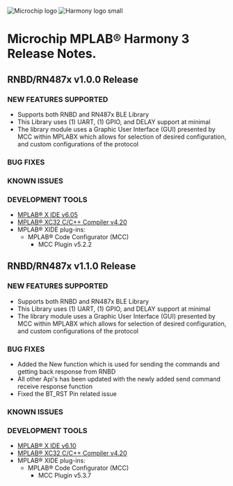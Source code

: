 ﻿![Microchip logo](https://raw.githubusercontent.com/wiki/Microchip-MPLAB-Harmony/Microchip-MPLAB-Harmony.github.io/images/microchip_logo.png)
![Harmony logo small](https://raw.githubusercontent.com/wiki/Microchip-MPLAB-Harmony/Microchip-MPLAB-Harmony.github.io/images/microchip_mplab_harmony_logo_small.png)

# Microchip MPLAB® Harmony 3 Release Notes.

## RNBD/RN487x v1.0.0 Release
### NEW FEATURES SUPPORTED
 - Supports both RNBD and RN487x BLE Library
 - This Library uses (1) UART, (1) GPIO, and DELAY support at minimal
 - The library module uses a Graphic User Interface (GUI) presented by MCC within MPLABX which allows for selection of desired configuration, and custom configurations of the protocol

### BUG FIXES

### KNOWN ISSUES

### DEVELOPMENT TOOLS 
* [MPLAB® X IDE v6.05](https://www.microchip.com/en-us/tools-resources/develop/mplab-x-ide)
* [MPLAB® XC32 C/C++ Compiler v4.20](https://www.microchip.com/mplab/compilers)
* MPLAB® XIDE plug-ins: 
    * MPLAB® Code Configurator (MCC)
      * MCC Plugin v5.2.2

## RNBD/RN487x v1.1.0 Release
### NEW FEATURES SUPPORTED
 - Supports both RNBD and RN487x BLE Library
 - This Library uses (1) UART, (1) GPIO, and DELAY support at minimal
 - The library module uses a Graphic User Interface (GUI) presented by MCC within MPLABX which allows for selection of desired configuration, and custom configurations of the protocol

### BUG FIXES
 - Added the New function which is used for sending the commands and getting back response from RNBD
 - All other Api's has been updated with the newly added send command receive response function
 - Fixed the BT_RST Pin related issue

### KNOWN ISSUES

### DEVELOPMENT TOOLS 
* [MPLAB® X IDE v6.10](https://www.microchip.com/en-us/tools-resources/develop/mplab-x-ide)
* [MPLAB® XC32 C/C++ Compiler v4.20](https://www.microchip.com/mplab/compilers)
* MPLAB® XIDE plug-ins: 
    * MPLAB® Code Configurator (MCC)
      * MCC Plugin v5.3.7
